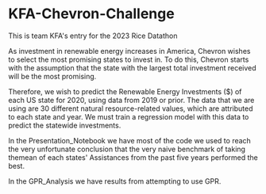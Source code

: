 # KFA-Chevron-Challenge
This is team KFA's entry for the 2023 Rice Datathon

As investment in renewable energy increases in America, 
Chevron wishes to select the most promising states to invest in.
To do this, Chevron starts with the assumption that the state with 
the largest total investment received will be the most promising.

Therefore, we wish to predict the Renewable Energy Investments ($) 
of each US state for 2020, using data from 2019 or prior.
The data that we are using are 30 different natural resource-related values,
which are attributed to each state and year.
We must train a regression model with this data to predict the statewide investments.

In the Presentation_Notebook we have most of the code we used to reach the very unfortunate conclusion that the very naive benchmark of taking themean of each states' Assistances from the past five years performed the best.

In the GPR_Analysis we have results from attempting to use GPR.
